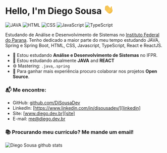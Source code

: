 # Hello, I'm Diego Sousa <img src="https://github.com/disousadev/disousadev/blob/main/hey.gif?raw=true" width="32px">

![JAVA](https://img.shields.io/badge/JAVA-Beginner-red)
![HTML](https://img.shields.io/badge/HTML-Beginner-orange)
![CSS](https://img.shields.io/badge/CSS-Beginner-blue)
![JavaScript](https://img.shields.io/badge/JavaScript-Beginner-yellow)
![TypeScript](https://img.shields.io/badge/TypeScript-Beginner-lightgrey)

Estudando de Análise e Desenvolvimento de Sistemas no [Instituto Federal do Parana](https://colombo.ifpr.edu.br). Tenho dedicado a maior parte do meu tempo estudando JAVA, Spring e Spring Boot, HTML, CSS, Javascript, TypeScript, React e ReactJS.

- 🔭 Estou estudando **Análise e Desenvolvimento de Sistemas** no IFPR.
- 🌱 Estou estudando atualmente **JAVA** and **REACT**
- ⚙️ Mastering: `.java`,`.spring`
- 👯 Para ganhar mais experiência procuro colaborar nos projetos **Open Source**.

### 📬 Me encontre:

- GitHub: [github.com/DiSousaDev][github]
- LinkedIn: [https://www.linkedin.com/in/disousadev/][linkedin]
- Site: [www.diego.dev.br][site]
- E-mail: me@diego.dev.br

### 📚 Procurando meu currículo? Me mande um email!

![Diego Sousa github stats](https://github-readme-stats.vercel.app/api?username=disousadev&show_icons=true&hide_border=true)

[github]: github.com/DiSousaDev
[linkedin]: https://www.linkedin.com/in/disousadev/
[site]: www.diego.dev.br
